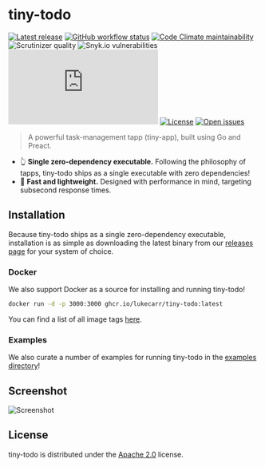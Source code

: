 # tiny-todo

[![Latest release](https://img.shields.io/github/v/release/lukecarr/tiny-todo?label=latest)](https://github.com/lukecarr/tiny-todo/releases/latest)
[![GitHub workflow status](https://img.shields.io/github/workflow/status/lukecarr/tiny-todo/Release)](https://github.com/lukecarr/tiny-todo/actions/workflows/release.yml)
[![Code Climate maintainability](https://img.shields.io/codeclimate/maintainability/lukecarr/tiny-todo)](https://codeclimate.com/github/lukecarr/tiny-todo/maintainability)
![Scrutinizer quality](https://img.shields.io/scrutinizer/quality/g/lukecarr/tiny-todo)
![Snyk.io vulnerabilities](https://img.shields.io/snyk/vulnerabilities/github/lukecarr/tiny-todo)
[![Matrix](https://img.shields.io/matrix/tiny-todo:matrix.org)](https://matrix.to/#/#tiny-todo:matrix.org)
[![License](https://img.shields.io/github/license/lukecarr/tiny-todo)](https://github.com/lukecarr/tiny-todo/blob/main/LICENSE)
[![Open issues](https://img.shields.io/github/issues-raw/lukecarr/tiny-todo)](https://github.com/lukecarr/tiny-todo/issues?q=is%3Aopen+is%3Aissue)

> A powerful task-management tapp (tiny-app), built using Go and Preact.

* 👆 **Single zero-dependency executable.** Following the philosophy of tapps, tiny-todo ships as a single executable with zero dependencies!
* 💪 **Fast and lightweight.** Designed with performance in mind, targeting subsecond response times.

## Installation

Because tiny-todo ships as a single zero-dependency executable, installation is as simple as downloading the latest binary from our [releases page](https://github.com/lukecarr/tiny-todo/releases) for your system of choice.

### Docker

We also support Docker as a source for installing and running tiny-todo!

```bash
docker run -d -p 3000:3000 ghcr.io/lukecarr/tiny-todo:latest
```

You can find a list of all image tags [here](https://github.com/lukecarr/tiny-todo/pkgs/container/tiny-todo/versions).

### Examples

We also curate a number of examples for running tiny-todo in the [examples directory](examples)!

## Screenshot

![Screenshot](https://user-images.githubusercontent.com/24438483/162187159-0ca6fdb3-7d03-4533-9731-9f1375462212.png)

## License

tiny-todo is distributed under the [Apache 2.0](LICENSE) license.
